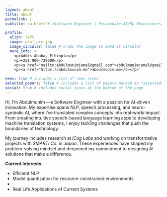 ```yaml
---
layout: about
title: about
permalink: /
subtitle: <a href='#'>Software Engineer | Passionate AI/ML Researcher</a>. |  "Innovating AI for a Better Tomorrow."

profile:
  align: left
  image: prof_pic.jpg
  image_circular: false # crops the image to make it circular
  more_info: >
    <p>Addis Ababa, Ethiopia</p>
    <p>+251 900-729000</p>
    <p><a href="mailto:abdulmunimjemal@gmail.com">abdulmunimjemal@gmail.com</a></p>
    <p><a href="https://abdulmunim.me">abdulmunim.me</a></p>

news: true # includes a list of news items
selected_papers: false # includes a list of papers marked as "selected={true}"
social: true # includes social icons at the bottom of the page
---
```


Hi, I’m Abdulmunim —a Software Engineer with a passion for AI-driven innovation. My expertise spans NLP, speech processing, and neuro-symbolic AI, where I’ve translated complex concepts into real-world impact. From creating intuitive speech-based language learning apps to developing machine translation systems, I enjoy tackling challenges that push the boundaries of technology.

My journey includes research at *iCog Labs* and working on transformative projects with *SMARTi Co.* in *Japan*. These experiences have shaped my problem-solving mindset and deepened my commitment to designing AI solutions that make a difference.

**Current Interests:**
  - Efficient NLP
  - Model quantization for resource-constrained environments
  - 
  - Real Life Applications of Current Systems



<!-- Check out my [publications page](/al-folio/publications/) to explore my work or connect with me through the icons below. Let's build innovative AI solutions together! -->
